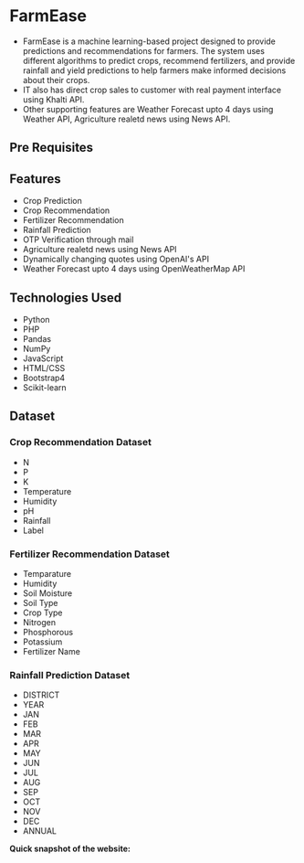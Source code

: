 # FarmEase

- FarmEase  is a machine learning-based project designed to provide predictions and recommendations for farmers. The system uses different algorithms to predict crops, recommend fertilizers, and provide rainfall and yield predictions to help farmers make informed decisions about their crops.
- IT also has direct crop sales to customer with real payment interface using Khalti API.
- Other supporting features are Weather Forecast upto 4 days using Weather API, Agriculture realetd news using News API.

## Pre Requisites

## Features
- Crop Prediction
- Crop Recommendation
- Fertilizer Recommendation
- Rainfall Prediction
- OTP Verification through mail
- Agriculture realetd news using News API
- Dynamically changing quotes using OpenAI's API
- Weather Forecast upto 4 days using OpenWeatherMap API



## Technologies Used
- Python
- PHP
- Pandas
- NumPy
- JavaScript
- HTML/CSS
- Bootstrap4
- Scikit-learn

## Dataset
### Crop Recommendation Dataset
- N
- P
- K
- Temperature
- Humidity
- pH
- Rainfall
- Label

### Fertilizer Recommendation Dataset
- Temparature
- Humidity
- Soil Moisture
- Soil Type
- Crop Type
- Nitrogen
- Phosphorous
- Potassium
- Fertilizer Name

### Rainfall Prediction Dataset
- DISTRICT
- YEAR
- JAN
- FEB
- MAR
- APR
- MAY
- JUN
- JUL
- AUG
- SEP
- OCT
- NOV
- DEC
- ANNUAL

**Quick snapshot of the website:**



